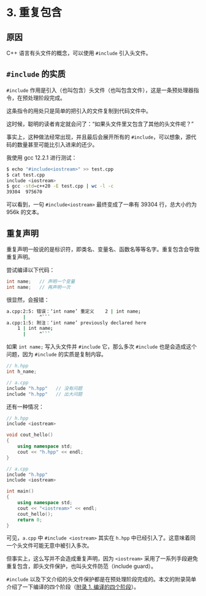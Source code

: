 # 3. 重复包含

## 原因

C++ 语言有头文件的概念，可以使用 `#include` 引入头文件。

## `#include` 的实质

`#include` 作用是引入（也叫包含）头文件（也叫包含文件），这是一条预处理器指令，在预处理阶段完成。

这条指令的用处只是简单的把引入的文件复制到代码文件中。

这时候，聪明的读者肯定就会问了：“如果头文件里又包含了其他的头文件呢？”

事实上，这种做法经常出现，并且最后会展开所有的 `#include`，可以想象，源代码的数量甚至可能比引入进来的还少。

我使用 gcc 12.2.1 进行测试：

```bash
$ echo "#include<iostream>" >> test.cpp
$ cat test.cpp
include <iostream>
$ gcc -std=c++20 -E test.cpp | wc -l -c
39304  975670
```

可以看到，一句 `#include<iostream>` 最终变成了一串有 39304 行，总大小约为 956k 的文本。

## 重复声明

重复声明一般说的是标识符，即类名、变量名、函数名等等名字。重复包含会导致重复声明。

尝试编译以下代码：

```cpp
int name;   // 声明一个变量
int name;   // 再声明一次
```

很显然，会报错：

```bash
a.cpp:2:5: 错误：‘int name’ 重定义    2 | int name;
      |     ^```
a.cpp:1:5: 附注：‘int name’ previously declared here
    1 | int name;
      |     ^```
```

如果 `int name;` 写入头文件并 `#include` 它，那么多次 `#include` 也是会造成这个问题，因为 `#include` 的实质是复制内容。

```cpp
// h.hpp
int h_name;
```

```cpp
// a.cpp
include "h.hpp"   // 没有问题
include "h.hpp"   // 出大问题
```

还有一种情况：

```cpp
// h.hpp
include <iostream>

void cout_hello()
{
    using namespace std;
    cout << "h.hpp" << endl;
}
```

```cpp
// a.cpp
include "h.hpp"
include <iostream>

int main()
{
    using namespace std;
    cout << "<iostream>" << endl;
    cout_hello();
    return 0;
}
```

可见，`a.cpp` 中 `#include <iostream>` 其实在 `h.hpp` 中已经引入了。这意味着同一个头文件可能无意中被引入多次。

但事实上，这么写并不会造成重复声明，因为 `<iostream>` 采用了一系列手段避免重复包含，即头文件保护，也叫头文件防范（include guard）。

`#include` 以及下文介绍的头文件保护都是在预处理阶段完成的。本文的附录简单介绍了一下编译的四个阶段（[附录 1. 编译的四个阶段](./附录_01_编译的四个阶段)）。
